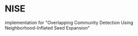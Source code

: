 # NISE
implementation for "Overlapping Community Detection Using Neighborhood-Inflated Seed Expansion"
